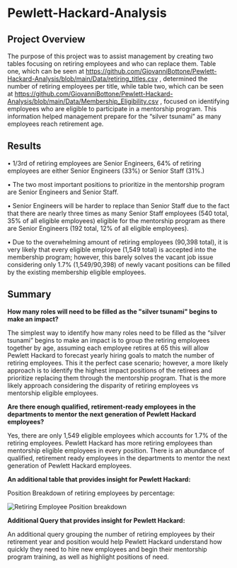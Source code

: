 # Pewlett-Hackard-Analysis

## Project Overview
The purpose of this project was to assist management by creating two tables focusing on retiring employees and who can replace them. Table one, which can be seen at  https://github.com/GiovanniBottone/Pewlett-Hackard-Analysis/blob/main/Data/retiring_titles.csv , determined the number of retiring employees per title, while table two, which can be seen at https://github.com/GiovanniBottone/Pewlett-Hackard-Analysis/blob/main/Data/Membership_Eligibility.csv , focused on identifying employees who are eligible to participate in a mentorship program. This information helped management prepare for the “silver tsunami” as many employees reach retirement age.

## Results

•	1/3rd of retiring employees are Senior Engineers, 64% of retiring employees are either Senior Engineers (33%) or Senior Staff (31%.)

•	The two most important positions to prioritize in the mentorship program are Senior Engineers and Senior Staff. 

•	Senior Engineers will be harder to replace than Senior Staff due to the fact that there are nearly three times as many Senior Staff employees (540 total, 35% of all eligible employees) eligible for the mentorship program as there are Senior Engineers (192 total, 12% of all eligible employees).

•	Due to the overwhelming amount of retiring employees (90,398 total), it is very likely that every eligible employee (1,549 total) is accepted into the membership program; however, this barely solves the vacant job issue considering only 1.7% (1,549/90,398) of newly vacant positions can be filled by the existing membership eligible employees. 


## Summary

**How many roles will need to be filled as the "silver tsunami" begins to make an impact?**

The simplest way to identify how many roles need to be filled as the “silver tsunami” begins to make an impact is to group the retiring employees together by age, assuming each employee retires at 65 this will allow Pewlett Hackard to forecast yearly hiring goals to match the number of retiring employees. This it the perfect case scenario; however, a more likely approach is to identify the highest impact positions of the retirees and prioritize replacing them through the mentorship program. That is the more likely approach considering the disparity of retiring employees vs mentorship eligible employees.

**Are there enough qualified, retirement-ready employees in the departments to mentor the next generation of Pewlett Hackard employees?**

Yes, there are only 1,549 eligible employees which accounts for 1.7% of the retiring employees. Pewlett Hackard has more retiring employees than mentorship eligible employees in every position. There is an abundance of qualified, retirement ready employees in the departments to mentor the next generation of Pewlett Hackard employees.

__An additional table that provides insight for Pewlett Hackard:__

Position Breakdown of retiring employees by percentage:

![Retiring Employee Position breakdown](https://user-images.githubusercontent.com/95371617/153695789-2bfb2533-d113-4a35-b2c3-24f8c68f5803.png)

**Additional Query that provides insight for Pewlett Hackard:**

An additional query grouping the number of retiring employees by their retirement year and position would help Pewlett Hackard understand how quickly they need to hire new employees and begin their mentorship program training, as well as highlight positions of need. 
